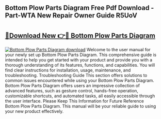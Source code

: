 ## Bottom Plow Parts Diagram Free Pdf Download - Part-WTA New Repair Owner Guide R5UoV

# <h2><a href="http://dfi6k4y.blite.top/?on=Bottom+Plow+Parts+Diagram">🔗Download New 👉🔴 Bottom Plow Parts Diagram</a></h2>

[![Bottom Plow Parts Diagram download](https://i.imgur.com/lujVjoI.png)](http://dfi6k4y.blite.top/?on=Bottom+Plow+Parts+Diagram)
Welcome to the user manual for your newly set up Bottom Plow Parts Diagram. This comprehensive guide is intended to help you get started with your product and provide you with a thorough understanding of its features, functions, and capabilities. You will find clear instructions for installation, usage, maintenance, and troubleshooting. Troubleshooting Guide This section offers solutions to common issues encountered while using your Bottom Plow Parts Diagram. Bottom Plow Parts Diagram offers users an impressive collection of advanced features, such as gesture control, hands-free operation, customizable shortcuts, and automated tasks, all easily accessible through the user interface. Please Keep This Information for Future Reference Bottom Plow Parts Diagram. This manual will be your reliable guide to using your new product effectively.
